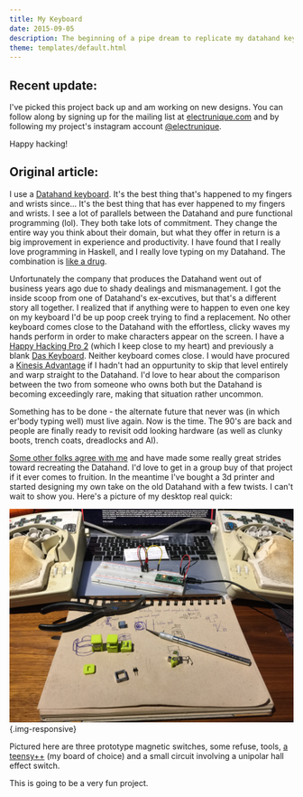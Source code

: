 ```yaml
---
title: My Keyboard
date: 2015-09-05
description: The beginning of a pipe dream to replicate my datahand keyboard.
theme: templates/default.html
---
```


## Recent update:
I've picked this project back up and am working on new designs. 
You can follow along by signing up for the mailing list at [electrunique.com](http://electrunique.com)
and by following my project's instagram account [@electrunique](https://www.instagram.com/electrunique/).

Happy hacking!

## Original article:

I use a [Datahand keyboard](https://en.wikipedia.org/wiki/DataHand).
It\'s the best thing that\'s happened to my fingers and wrists since\...
It\'s the best thing that has ever happened to my fingers and wrists.
I see a lot of parallels between the Datahand and pure functional programming
(lol).  They both take lots of commitment. They change the entire way you think
about their domain, but what they offer in return is a big improvement in
experience and productivity. I have found that I really love programming in
Haskell, and I really love typing on my Datahand. The combination is
[like a drug](http://virtuecenter.com/blog/the_effects_of_computer_programming_on_the_brain.html).

Unfortunately the company that produces the Datahand went out of business years
ago due to shady dealings and mismanagement. I got the inside scoop from one of
Datahand\'s ex-excutives, but that\'s a different story all together. I realized
that if anything were to happen to even one key on my keyboard I\'d be up poop
creek trying to find a replacement. No other keyboard comes close to the
Datahand with the effortless, clicky waves my hands perform in order to make
characters appear on the screen. I have a
[Happy Hacking Pro 2](https://en.wikipedia.org/wiki/Happy_Hacking_Keyboard)
(which I keep close to my heart) and previously a blank
[Das Keyboard](https://en.wikipedia.org/wiki/Das_Keyboard).
Neither keyboard comes close.  I would have procured a
[Kinesis Advantage](https://en.wikipedia.org/wiki/Kinesis_(keyboard))
if I hadn\'t had an oppurtunity to skip that level entirely and warp straight to
the Datahand. I\'d love to hear about the comparison between the two from someone
who owns both but the Datahand is becoming exceedingly rare, making that
situation rather uncommon.

Something has to be done - the alternate future that never was (in which
er\'body typing well) must live again. Now is the time. The 90\'s are back and
people are finally ready to revisit odd looking hardware (as well as clunky
boots, trench coats, dreadlocks and AI).

[Some other folks agree with me](https://geekhack.org/index.php?topic=41422.0)
and have made some really great strides toward recreating the Datahand. I\'d
love to get in a group buy of that project if it ever comes to fruition. In the
meantime I\'ve bought a 3d printer and started designing my own take on the old
Datahand with a few twists. I can\'t wait to show you. Here\'s a picture of my
desktop real quick:

![prototyping a new keyboard](/img/IMG_0675.JPG){.img-responsive}

Pictured here are three prototype magnetic switches, some refuse, tools,
[a teensy++](http://pjrc.com/store/teensypp.html)
(my board of choice) and a small circuit involving a unipolar hall effect
switch.

This is going to be a very fun project.
